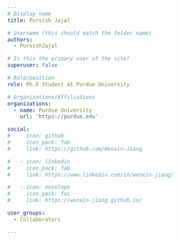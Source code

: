 ```yaml
---
# Display name
title: Purvish Jajal

# Username (this should match the folder name)
authors:
  - PurvishJajal

# Is this the primary user of the site?
superuser: false

# Role/position
role: Ph.D Student at Purdue University

# Organizations/Affiliations
organizations:
  - name: Purdue University
    url: 'https://purdue.edu'

social:
#   - icon: github
#     icon_pack: fab
#     link: https://github.com/Wenxin-Jiang

#   - icon: linkedin
#     icon_pack: fab
#     link: https://www.linkedin.com/in/wenxin-jiang/

#   - icon: envelope
#     icon_pack: fas
#     link: https://wenxin-jiang.github.io/

user_groups:
  - Collaborators

---
```

